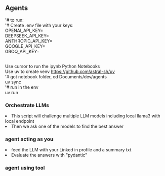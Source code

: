 ## Agents

'# to run:<br/>
'# Create .env file with your keys:<br/>
OPENAI_API_KEY=<br/>
DEEPSEEK_API_KEY=<br/>
ANTHROPIC_API_KEY=<br/>
GOOGLE_API_KEY=<br/>
GROQ_API_KEY=<br/><br/>

Use cursor to run the ipynb Python Notebooks<br/>
Use uv to create venv https://github.com/astral-sh/uv   <br/>
'# got notebook folder, 
cd Documents/dev/agents<br/>
uv sync<br/>
'# run in the env<br/>
uv run<br/>



### Orchestrate LLMs <br/>
<li>
This script will challenge multiple LLM models including local llama3 with local endpoint </li>
<li>Then we ask one of the models to find the best answer</li>

### agent acting as you <br/>
<li>
feed the LLM with your Linked in profile and a summary txt </li>
<li>Evaluate the answers with "pydantic"</li>

### agent using tool <br/>


